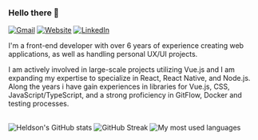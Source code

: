 ### Hello there 👋

[![Gmail](https://img.shields.io/badge/heldsonluiz@gmail.com-informational?style=flat-square&color=EA4335&logo=gmail&logoColor=white)](malito:heldsonluiz@gmail.com) [![Website](https://img.shields.io/badge/heldsonluiz.github.io-informational?style=flat-square&color=7E4DD2&logo=git&logoColor=white)](https://heldsonluiz.github.io/) [![LinkedIn](https://img.shields.io/badge/heldsonluiz-informational?style=flat-square&&color=0A66C2&logo=linkedin&logoColor=white)](https://www.linkedin.com/in/heldsonluiz/)
<br>

I'm a front-end developer with over 6 years of experience creating web applications, as well as handling personal UX/UI projects. 

I am actively involved in large-scale projects utilizing Vue.js and I am expanding my expertise to specialize in React, React Native, and Node.js. Along the years i have gain experiences in libraries for Vue.js, CSS, JavaScript/TypeScript, and a strong proficiency in GitFlow, Docker and testing processes.
<br><br>

![Heldson's GitHub stats](https://github-readme-stats.vercel.app/api?username=heldsonluiz&show_icons=true&theme=tokyonight&hide_border=true&card_width=400) ![GitHub Streak](https://streak-stats.demolab.com?user=heldsonluiz&theme=tokyonight&hide_border=true&card_width=425)
![My most used languages](https://github-readme-stats.vercel.app/api/top-langs/?username=heldsonluiz&theme=tokyonight&hide_border=true&langs_count=8&layout=compact&hide_title=true&card_width=865)
